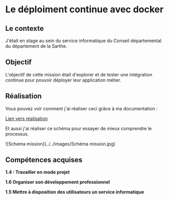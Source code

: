 # Le déploiment continue avec docker 

## Le contexte 

J'était en stage au sein du service informatique du Conseil départemental du département de la Sarthe.

## Objectif 

L'objectif de cette mission était d'explorer et de tester une intégration continue pour pouvoir déployer leur application métier.

## Réalisation

Vous pouvez voir comment j'ai réaliser ceci grâce à ma documentation :

[Lien vers réalisation](https://antoninlcs.github.io/cd72/Stage%20CD%2072/Documentation/gitlab-ci.yml/)

Et aussi j'ai réaliser ce schéma pour essayer de mieux comprendre le processus.

![Schema mission](../../images/Schéma mission.jpg)

## Compétences acquises

**1.4 : Travailler en mode projet**

**1.6 Organiser son développement professionnel**

**1.5 Mettre à disposition des utilisateurs un service informatique**